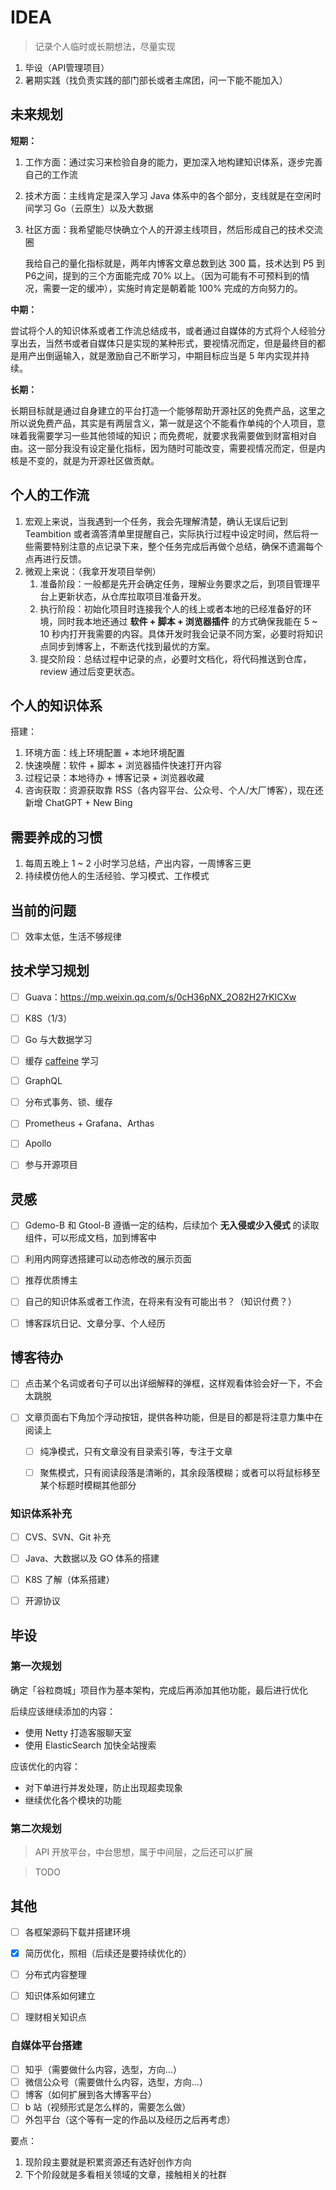 # IDEA

> 记录个人临时或长期想法，尽量实现

1. 毕设（API管理项目）
2. 暑期实践（找负责实践的部门部长或者主席团，问一下能不能加入）



## 未来规划

**短期：**

1. 工作方面：通过实习来检验自身的能力，更加深入地构建知识体系，逐步完善自己的工作流

2. 技术方面：主线肯定是深入学习 Java 体系中的各个部分，支线就是在空闲时间学习 Go（云原生）以及大数据

3. 社区方面：我希望能尽快确立个人的开源主线项目，然后形成自己的技术交流圈

   我给自己的量化指标就是，两年内博客文章总数到达 300 篇，技术达到 P5 到 P6之间，提到的三个方面能完成 70% 以上。（因为可能有不可预料到的情况，需要一定的缓冲），实施时肯定是朝着能 100% 完成的方向努力的。



**中期：**

​	尝试将个人的知识体系或者工作流总结成书，或者通过自媒体的方式将个人经验分享出去，当然书或者自媒体只是实现的某种形式，要视情况而定，但是最终目的都是用产出倒逼输入，就是激励自己不断学习，中期目标应当是 5 年内实现并持续。



**长期：**

​	长期目标就是通过自身建立的平台打造一个能够帮助开源社区的免费产品，这里之所以说免费产品，其实是有两层含义，第一就是这个不能看作单纯的个人项目，意味着我需要学习一些其他领域的知识；而免费呢，就要求我需要做到财富相对自由。这一部分我没有设定量化指标，因为随时可能改变，需要视情况而定，但是内核是不变的，就是为开源社区做贡献。







## 个人的工作流

1. 宏观上来说，当我遇到一个任务，我会先理解清楚，确认无误后记到 Teambition 或者滴答清单里提醒自己，实际执行过程中设定时间，然后将一些需要特别注意的点记录下来，整个任务完成后再做个总结，确保不遗漏每个点再进行反馈。
2. 微观上来说：（我拿开发项目举例）
   1. 准备阶段：一般都是先开会确定任务，理解业务要求之后，到项目管理平台上更新状态，从仓库拉取项目准备开发。
   2. 执行阶段：初始化项目时连接我个人的线上或者本地的已经准备好的环境，同时我本地还通过 **软件 + 脚本 + 浏览器插件** 的方式确保我能在 5 ~ 10 秒内打开我需要的内容。具体开发时我会记录不同方案，必要时将知识点同步到博客上，不断迭代找到最优的方案。
   3. 提交阶段：总结过程中记录的点，必要时文档化，将代码推送到仓库，review 通过后变更状态。





## 个人的知识体系

搭建：

1. 环境方面：线上环境配置 + 本地环境配置
2. 快速唤醒：软件 + 脚本 + 浏览器插件快速打开内容
3. 过程记录：本地待办 + 博客记录 + 浏览器收藏
4. 咨询获取：资源获取靠 RSS（各内容平台、公众号、个人/大厂博客），现在还新增 ChatGPT + New Bing





## 需要养成的习惯

1. 每周五晚上 1 ~ 2 小时学习总结，产出内容，一周博客三更
2. 持续模仿他人的生活经验、学习模式、工作模式





## 当前的问题

- [ ] 效率太低，生活不够规律





## 技术学习规划

- [ ] Guava：https://mp.weixin.qq.com/s/0cH36pNX_2O82H27rKlCXw
- [ ] K8S（1/3）
- [ ] Go 与大数据学习
- [ ] 缓存 [caffeine](https://github.com/ben-manes/caffeine) 学习
- [ ] GraphQL
- [ ] 分布式事务、锁、缓存
- [ ] Prometheus + Grafana、Arthas
- [ ] Apollo
- [ ] 参与开源项目





## 灵感
- [ ] Gdemo-B 和 Gtool-B 遵循一定的结构，后续加个 **无入侵或少入侵式** 的读取组件，可以形成文档，加到博客中
- [ ] 利用内网穿透搭建可以动态修改的展示页面
- [ ] 推荐优质博主
- [ ] 自己的知识体系或者工作流，在将来有没有可能出书？（知识付费？）
- [ ] 博客踩坑日记、文章分享、个人经历





## 博客待办
- [ ] 点击某个名词或者句子可以出详细解释的弹框，这样观看体验会好一下，不会太跳脱

- [ ] 文章页面右下角加个浮动按钮，提供各种功能，但是目的都是将注意力集中在阅读上
  - [ ] 纯净模式，只有文章没有目录索引等，专注于文章
  - [ ] 聚焦模式，只有阅读段落是清晰的，其余段落模糊；或者可以将鼠标移至某个标题时模糊其他部分





### 知识体系补充

- [ ] CVS、SVN、Git 补充
- [ ] Java、大数据以及 GO 体系的搭建
- [ ] K8S 了解（体系搭建）
- [ ] 开源协议







## 毕设

### 第一次规划

确定「谷粒商城」项目作为基本架构，完成后再添加其他功能，最后进行优化

后续应该继续添加的内容：

- 使用 Netty 打造客服聊天室
- 使用 ElasticSearch 加快全站搜索

应该优化的内容：

- 对下单进行并发处理，防止出现超卖现象
- 继续优化各个模块的功能



### 第二次规划

> API 开放平台，中台思想，属于中间层，之后还可以扩展

> TODO





## 其他
- [ ] 各框架源码下载并搭建环境
- [x] 简历优化，照相（后续还是要持续优化的）
- [ ] 分布式内容整理
- [ ] 知识体系如何建立
- [ ] 理财相关知识点



### 自媒体平台搭建

- [ ] 知乎（需要做什么内容，选型，方向…）
- [ ] 微信公众号（需要做什么内容，选型，方向…）
- [ ] 博客（如何扩展到各大博客平台）
- [ ] b 站（视频形式是怎么样的，需要怎么做）
- [ ] 外包平台（这个等有一定的作品以及经历之后再考虑）

要点：

1. 现阶段主要就是积累资源还有选好创作方向
2. 下个阶段就是多看相关领域的文章，接触相关的社群

